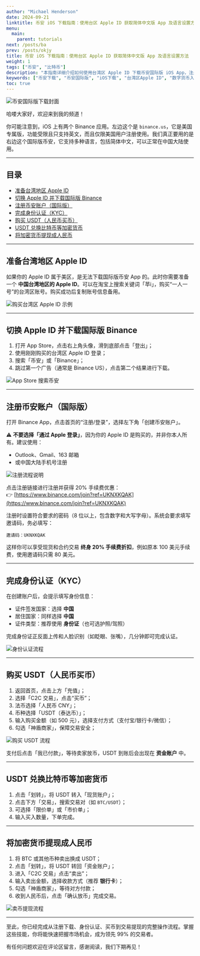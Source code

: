 ```yaml
---
author: "Michael Henderson"
date: 2024-09-21
linktitle: 币安 iOS 下载指南：使用台区 Apple ID 获取简体中文版 App 及语言设置方法
menu:
  main:
    parent: tutorials
next: /posts/ba
prev: /posts/okjy
title: 币安 iOS 下载指南：使用台区 Apple ID 获取简体中文版 App 及语言设置方法
weight: 1
tags: ["币安", "比特币"]
description: "本指南详细介绍如何使用台湾区 Apple ID 下载币安国际版 iOS App，注册账号，完成身份认证，并教你用人民币购买 USDT 及交易提现流程。"
keywords: ["币安下载", "币安国际版", "iOS下载", "台湾区Apple ID", "数字货币入门", "USDT购买", "比特币交易", "虚拟货币提现"]
toc: true
---
```


![币安国际版下载封面](https://s21.ax1x.com/2024/09/21/pAMMgvq.png "币安国际版 App 下载")

哈喽大家好，欢迎来到我的频道！

你可能注意到，iOS 上有两个 Binance 应用。左边这个是 `binance.us`，它是美国专属版，功能受限且只支持英文，而且仅限美国用户注册使用。我们真正要用的是右边这个国际版币安，它支持多种语言，包括简体中文，可以正常在中国大陆使用。

---

## 目录

- [准备台湾地区 Apple ID](#准备台湾地区-apple-id)
- [切换 Apple ID 并下载国际版 Binance](#切换-apple-id-并下载国际版-binance)
- [注册币安账户（国际版）](#注册币安账户国际版)
- [完成身份认证（KYC）](#完成身份认证kyc)
- [购买 USDT（人民币买币）](#购买-usdt人民币买币)
- [USDT 兑换比特币等加密货币](#usdt-兑换比特币等加密货币)
- [将加密货币提现成人民币](#将加密货币提现成人民币)

---

## 准备台湾地区 Apple ID

如果你的 Apple ID 属于美区，是无法下载国际版币安 App 的。此时你需要准备一个 **中国台湾地区的 Apple ID**。可以在淘宝上搜索关键词「苹i」，购买“一人一号”的台湾区账号。购买成功后复制账号信息备用。

![购买台湾区 Apple ID 示例](https://s21.ax1x.com/2024/09/21/pAMMc2n.png)

---

## 切换 Apple ID 并下载国际版 Binance

1. 打开 App Store，点击右上角头像，滑到底部点击「登出」；
2. 使用刚刚购买的台湾区 Apple ID 登录；
3. 搜索「币安」或「Binance」；
4. 跳过第一个广告（通常是 Binance US），点击第二个结果进行下载。

![App Store 搜索币安](https://s21.ax1x.com/2024/09/21/pAMMBVS.png)

---

## 注册币安账户（国际版）

打开 Binance App，点击首页的“注册/登录”，选择左下角「创建币安账户」。

⚠️ **不要选择「通过 Apple 登录」**，因为你的 Apple ID 是购买的，并非你本人所有。建议使用：

- Outlook、Gmail、163 邮箱
- 或中国大陆手机号注册

![注册流程说明](https://s21.ax1x.com/2024/09/21/pAMMwb8.png)

点击注册链接进行注册并获得 20% 手续费优惠：  
👉 [https://www.binance.com/join?ref=UKNXKQAK](https://www.binance.com/join?ref=UKNXKQAK)

注册时设置符合要求的密码（8 位以上，包含数字和大写字母）。系统会要求填写邀请码，务必填写：

```
邀请码：UKNXKQAK
```

这样你可以享受现货和合约交易 **终身 20% 手续费折扣**，例如原本 100 美元手续费，使用邀请码只需 80 美元。

---

## 完成身份认证（KYC）

在创建账户后，会提示填写身份信息：

- 证件签发国家：选择 **中国**
- 居住国家：同样选择 **中国**
- 证件类型：推荐使用 **身份证**（也可选护照/驾照）

完成身份证正反面上传和人脸识别（如眨眼、张嘴），几分钟即可完成认证。

![身份认证流程](https://s21.ax1x.com/2024/09/21/pAMMDUg.png)

---

## 购买 USDT（人民币买币）

1. 返回首页，点击上方「充值」；
2. 选择「C2C 交易」，点击“买币”；
3. 法币选择「人民币 CNY」；
4. 币种选择「USDT（泰达币）」；
5. 输入购买金额（如 500 元），选择支付方式（支付宝/银行卡/微信）；
6. 勾选「神盾商家」，保障交易安全；

![购买 USDT 流程](https://s21.ax1x.com/2024/09/21/pAMMyCj.png)

支付后点击「我已付款」，等待卖家放币，USDT 到账后会出现在 **资金账户** 中。

---

## USDT 兑换比特币等加密货币

1. 点击「划转」，将 USDT 转入「现货账户」；
2. 点击下方「交易」，搜索交易对（如 `BTC/USDT`）；
3. 可选择「限价单」或「市价单」；
4. 输入买入数量，下单完成。

---

## 将加密货币提现成人民币

1. 将 BTC 或其他币种卖出换成 USDT；
2. 点击「划转」，将 USDT 转回「资金账户」；
3. 进入「C2C 交易」点击“卖出”；
4. 输入卖出金额，选择收款方式（推荐 **银行卡**）；
5. 勾选「神盾商家」，等待对方付款；
6. 收到人民币后，点击「确认放币」完成交易。

![卖币提现流程](https://s21.ax1x.com/2024/09/21/pAMM68s.png)

---

至此，你已经完成从注册下载、身份认证、买币到交易提现的完整操作流程。掌握这些技能，你将能快速把握市场机会，成为领先 99% 的交易者。

有任何问题欢迎在评论区留言，感谢阅读，我们下期再见！
